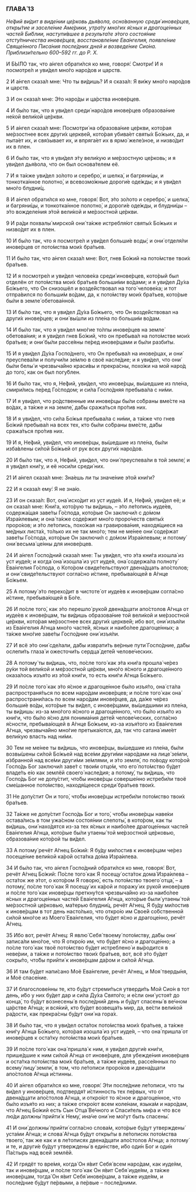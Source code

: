 ### ГЛАВА́ 13

_Не́фий ви́дит в виде́нии це́рковь дья́вола, осно́ванную среди́ инове́рцев, откры́тие и заселе́ние Аме́рики, утра́ту мно́гих я́сных и драгоце́нных часте́й Би́блии, наступи́вшее в результа́те э́того состоя́ние отсту́пничества инове́рцев, восстановле́ние Ева́нгелия, появле́ние Свяще́нного Писа́ния после́дних дней и возведе́ние Сио́на. Приблизи́тельно 600–592 гг. до Р. Х._

И БЫ́ЛО так, что а́нгел обрати́лся ко мне, говоря́: Смотри́! И я посмотре́л и уви́дел мно́го наро́дов и царств.

2 И а́нгел сказа́л мне: Что ты ви́дишь? И я сказа́л: Я ви́жу мно́го наро́дов и царств.

3 И он сказа́л мне: Э́то наро́ды и ца́рства инове́рцев.

4 И бы́ло так, что я уви́дел среди́ наро́дов инове́рцев образова́ние не́кой вели́кой це́ркви.

5 И а́нгел сказа́л мне: Посмотри́ на образова́ние це́ркви, кото́рая ме́рзостнее всех други́х церкве́й, кото́рая убива́ет святы́х Бо́жьих, да, и пыта́ет их, и свя́зывает их, и впряга́ет их в ярмо́ желе́зное, и низво́дит их в плен.

6 И бы́ло так, что я уви́дел э́ту вели́кую и ме́рзостную це́рковь; и я уви́дел дья́вола, что он был основа́телем её.

7 И я та́кже уви́дел зо́лото и серебро́, и шелка́, и багряни́цы, и тонкотка́нное полотно́, и всевозмо́жные дороги́е оде́жды; и я уви́дел мно́го блудни́ц.

8 И а́нгел обрати́лся ко мне, говоря́: Вот, э́то зо́лото и серебро́, и шелка́, и багряни́цы, и тонкотка́нное полотно́, и дороги́е оде́жды, и блудни́цы – э́то вожделе́ния э́той вели́кой и ме́рзостной це́ркви.

9 И ра́ди похвалы́ мирско́й они́ та́кже истребля́ют святы́х Бо́жьих и низво́дят их в плен.

10 И бы́ло так, что я посмотре́л и уви́дел больши́е воды́; и они́ отделя́ли инове́рцев от пото́мства мои́х бра́тьев.

11 И бы́ло так, что а́нгел сказа́л мне: Вот, гнев Бо́жий на пото́мстве твои́х бра́тьев.

12 И я посмотре́л и уви́дел челове́ка среди́ инове́рцев, кото́рый был отделён от пото́мства мои́х бра́тьев больши́ми во́дами; и я уви́дел Ду́ха Бо́жьего, что Он снизошёл и возде́йствовал на того́ челове́ка; и тот отпра́вился по больши́м во́дам, да, к пото́мству мои́х бра́тьев, кото́рые бы́ли в земле́ обетова́нной.

13 И бы́ло так, что я уви́дел Ду́ха Бо́жьего, что Он возде́йствовал на други́х инове́рцев; и они́ вы́шли из пле́на по больши́м во́дам.

14 И бы́ло так, что я уви́дел мно́гие то́лпы инове́рцев на земле́ обетова́ния; и я уви́дел гнев Бо́жий, что он пребыва́л на пото́мстве мои́х бра́тьев; и они́ бы́ли рассе́яны пе́ред инове́рцами и бы́ли разби́ты.

15 И я уви́дел Ду́ха Госпо́днего, что Он пребыва́л на инове́рцах, и они́ преуспева́ли и получи́ли зе́млю в своё насле́дие; и я уви́дел, что они́ бы́ли белы́ и чрезвыча́йно краси́вы и прекра́сны, похо́жи на мой наро́д до того́, как он был погу́блен.

16 И бы́ло так, что я, Не́фий, уви́дел, что инове́рцы, вы́шедшие из пле́на, смири́лись пе́ред Го́сподом; и си́ла Госпо́дняя пребыва́ла с ни́ми.

17 И я уви́дел, что ро́дственные им инове́рцы бы́ли со́браны вме́сте на во́дах, а та́кже и на земле́, да́бы сража́ться про́тив них.

18 И я уви́дел, что си́ла Бо́жья пребыва́ла с ни́ми, а та́кже что гнев Бо́жий пребыва́л на всех тех, кто бы́ли со́браны вме́сте, да́бы сража́ться про́тив них.

19 И я, Не́фий, уви́дел, что инове́рцы, вы́шедшие из пле́на, бы́ли изба́влены си́лой Бо́жьей от рук всех други́х наро́дов.

20 И бы́ло так, что я, Не́фий, уви́дел, что они́ преуспева́ли в той земле́; и я уви́дел кни́гу, и её носи́ли среди́ них.

21 И а́нгел сказа́л мне: Зна́ешь ли ты значе́ние э́той кни́ги?

22 И я сказа́л ему́: Я не зна́ю.

23 И он сказа́л: Вот, она́ исхо́дит из уст иуде́я. И я, Не́фий, уви́дел её; и он сказа́л мне: Кни́га, кото́рую ты ви́дишь, – э́то ле́топись иуде́ев, содержа́щая заве́ты Го́спода, кото́рые Он заключи́л с до́мом Изра́илевым; и она́ та́кже соде́ржит мно́го проро́честв святы́х проро́ков; и э́то ле́топись, похо́жая на гравирова́ния, находя́щиеся на ме́дных листа́х, то́лько их не так мно́го; тем не ме́нее они́ соде́ржат заве́ты Го́спода, кото́рые Он заключи́л с до́мом Изра́илевым; и потому́ они́ весьма́ це́нны для инове́рцев.

24 И а́нгел Госпо́дний сказа́л мне: Ты уви́дел, что э́та кни́га изошла́ из уст иуде́я; и когда́ она́ изошла́ из уст иуде́я, она́ содержа́ла полноту́ Ева́нгелия Го́спода, о Кото́ром свиде́тельствуют двена́дцать апо́столов; и они́ свиде́тельствуют согла́сно и́стине, пребыва́ющей в А́гнце Бо́жьем.

25 А потому́ э́то перехо́дит в чистоте́ от иуде́ев к инове́рцам согла́сно и́стине, пребыва́ющей в Бо́ге.

26 И по́сле того́, как э́то перешло́ руко́й двена́дцати апо́столов А́гнца от иуде́ев к инове́рцам, ты ви́дишь образова́ние той вели́кой и ме́рзостной це́ркви, кото́рая ме́рзостнее всех други́х церкве́й; ибо вот, они́ изъя́ли из Ева́нгелия А́гнца мно́го часте́й, я́сных и наибо́лее драгоце́нных; а та́кже мно́гие заве́ты Госпо́дние они́ изъя́ли.

27 И всё э́то они́ сде́лали, да́бы изврати́ть ве́рные пути́ Госпо́дние, да́бы ослепи́ть глаза́ и ожесточи́ть сердца́ дете́й челове́ческих.

28 А потому́ ты ви́дишь, что, по́сле того́ как э́та кни́га прошла́ че́рез ру́ки той вели́кой и ме́рзостной це́ркви, мно́го я́сного и драгоце́нного оказа́лось изъя́то из э́той кни́ги, то есть кни́ги А́гнца Бо́жьего.

29 И по́сле того́ как э́то я́сное и драгоце́нное бы́ло изъя́то, она́ ста́ла распространя́ться по всем наро́дам инове́рцев; и по́сле того́ как она́ распространи́лась по всем наро́дам инове́рцев, да, да́же че́рез больши́е во́ды, кото́рые ты ви́дел, с инове́рцами, вы́шедшими из пле́на, ты ви́дишь: из-за мно́гого я́сного и драгоце́нного, что бы́ло изъя́то из кни́ги, что бы́ло я́сно для понима́ния дете́й челове́ческих, согла́сно я́сности, пребыва́ющей в А́гнце Бо́жьем, из-за изъя́того из Ева́нгелия А́гнца, чрезвыча́йно мно́гие претыка́ются, да, так что сатана́ име́ет вели́кую власть над ни́ми.

30 Тем не ме́нее ты ви́дишь, что инове́рцы, вы́шедшие из пле́на, бы́ли возвы́шены си́лой Бо́жьей над все́ми други́ми наро́дами на лице́ зе́мли, и́збранной над все́ми други́ми зе́млями, и э́то земля́, по по́воду кото́рой Госпо́дь Бог заключи́л заве́т с твои́м отцо́м, что его́ пото́мство бу́дет владе́ть е́ю как землёй своего́ насле́дия; а потому́, ты ви́дишь, что Госпо́дь Бог не допу́стит, что́бы инове́рцы соверше́нно истреби́ли твоё сме́шанное пото́мство, находя́щееся среди́ бра́тьев твои́х.

31 Не допу́стит Он и того́, что́бы инове́рцы истреби́ли пото́мство твои́х бра́тьев.

32 Та́кже не допу́стит Госпо́дь Бог и того́, что́бы инове́рцы наве́ки остава́лись в том ужа́сном состоя́нии слепоты́, в кото́ром, как ты ви́дишь, они́ нахо́дятся из-за тех я́сных и наибо́лее драгоце́нных часте́й Ева́нгелия А́гнца, кото́рые бы́ли утаены́ той ме́рзостной це́рковью, образова́ние кото́рой ты ви́дел.

33 А потому́ речёт А́гнец Бо́жий: Я бу́ду ми́лостив к инове́рцам че́рез посеще́ние вели́кой ка́рой оста́тка до́ма Изра́илева.

34 И бы́ло так, что а́нгел Госпо́дний обрати́лся ко мне, говоря́: Вот, речёт А́гнец Бо́жий: По́сле того́ как Я посещу́ оста́ток дома́ Изра́илева – оста́ток же э́тот, о кото́ром Я говорю́, есть пото́мство твоего́ отца́, – а потому́, по́сле того́ как Я посещу́ их ка́рой и поражу́ их руко́й инове́рцев и по́сле того́ как инове́рцы преткну́тся чрезвыча́йно из-за наибо́лее я́сных и драгоце́нных часте́й Ева́нгелия А́гнца, кото́рые были́ утаены́ той ме́рзостной це́рковью, ма́терью блудни́ц, речёт А́гнец, Я бу́ду ми́лостив к инове́рцам в тот день насто́лько, что откро́ю им Свое́й со́бственной си́лой мно́гое из Моего́ Ева́нгелия, что бу́дет я́сно и драгоце́нно, речёт А́гнец.

35 Ибо вот, речёт А́гнец: Я явлю́ Себя́ твоему́ пото́мству, да́бы они́ записа́ли мно́гое, что Я откро́ю им, что бу́дет я́сно и драгоце́нно; а по́сле того́ как твоё пото́мство бу́дет истреблено́ и вы́родится в неве́рии, а та́кже и пото́мство твои́х бра́тьев, вот, всё э́то бу́дет сокры́то, что́бы прийти́ к инове́рцам да́ром и си́лой А́гнца.

36 И там бу́дет напи́сано Моё Ева́нгелие, речёт А́гнец, и Моя́ тверды́ня, и Моё спасе́ние.

37 И благослове́нны те, кто бу́дут стреми́ться утверди́ть Мой Сио́н в тот день, и́бо у них бу́дет дар и си́ла Ду́ха Свято́го; и е́сли они́ устоя́т до конца́, то бу́дут вознесены́ в после́дний день и бу́дут спасены́ в ве́чном ца́рстве А́гнца; и вся́кий, кто бу́дет возвеща́ть мир, да, ве́сти вели́кой ра́дости, как прекра́сны бу́дут они́ на гора́х.

38 И бы́ло так, что я уви́дел оста́ток пото́мства мои́х бра́тьев, а та́кже кни́гу А́гнца Бо́жьего, кото́рая изошла́ из уст иуде́я, – что она́ пришла́ от инове́рцев к оста́тку пото́мства мои́х бра́тьев.

39 И по́сле того́ как она́ пришла́ к ним, я уви́дел други́е кни́ги, прише́дшие к ним си́лой А́гнца от инове́рцев, для убежде́ния инове́рцев и оста́тка пото́мства мои́х бра́тьев, а та́кже иуде́ев, рассе́янных по всему́ лицу́ земли́, в том, что ле́тописи проро́ков и двена́дцати апо́столов А́гнца и́стинны.

40 И а́нгел обрати́лся ко мне, говоря́: Э́ти после́дние ле́тописи, что ты ви́дел у инове́рцев, подтвердя́т и́стинность тех пе́рвых, что от двена́дцати апо́столов А́гнца, и откро́ют то я́сное и драгоце́нное, что бы́ло изъя́то из них; а та́кже откро́ют всем коле́нам, языка́м и наро́дам, что А́гнец Бо́жий есть Сын Отца́ Ве́чного и Спаси́тель ми́ра и что все лю́ди должны́ прийти́ к Нему́, ина́че они́ не мо́гут быть спасены́.

41 И они́ должны́ прийти́ согла́сно слова́м, кото́рые бу́дут утверждены́ уста́ми А́гнца; и слова́ А́гнца бу́дут откры́ты в ле́тописях пото́мства твоего́, так же как и в ле́тописях двена́дцати апо́столов А́гнца; а потому́ и те, и други́е бу́дут утверждены́ в еди́нстве, и́бо оди́н Бог и оди́н Па́стырь над всей землёй.

42 И грядёт то вре́мя, когда́ Он я́вит Себя́ всем наро́дам, как иуде́ям, так и инове́рцам, и по́сле того́ как Он я́вит Себя́ иуде́ям, а та́кже инове́рцам, тогда́ Он я́вит Себя́ инове́рцам, а та́кже иуде́ям, и после́дние бу́дут пе́рвыми, а пе́рвые – после́дними.
